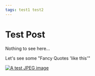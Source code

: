 ```yaml
---
tags: test1 test2
---
```


# Test Post

Nothing to see here...

Let's see some "Fancy Quotes 'like this'"

[![A test JPEG image](assets/images/test.jpg "\"Slow Entry Trampoline\"")](assets/images/test.jpg)
